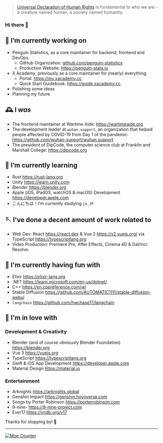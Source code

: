 > [Universal Declaration of Human Rights](https://www.un.org/en/about-us/universal-declaration-of-human-rights) is fundamental to who we are - a creature named human, a society named humanity.

### Hi there 👋

<!--

  > Ola! Glad you've reached here! I want to make friends
  > who is like you that loves exploring! Why not go
  > follow some of my social accounts, or just shoot me
  > an email at me@galvingao.com?
  > In advance, nice to meet you! ;D

-->


## 🔭 I’m currently working on
- Penguin Statistics, as a core maintainer for backend, frontend and DevOps.
  - GitHub Organization: [github.com/penguin-statistics](https://github.com/penguin-statistics)
  - Production Website: https://penguin-stats.io
- X Academy, previously as a core maintainer for (nearly) everything.
  - Portal: https://my.xacademy.cc
  - Quick Start Guidebook: https://guide.xacademy.cc
- Polishing some ideas
- Planning my future

## 🕰 I _was_
- The frontend maintainer at Wartime Aide: https://wartimeaide.org
- The development leader at `wuhan.support`, an organization that helped people affected by COVID-19 from Day 1 of the pandemic: https://github.com/wuhan-support/wuhan.support
- The president of DipCode, the computer science club at Franklin and Marshall College: https://dipcode.org

## 🌱 I’m currently learning
- Rust https://rust-lang.org
- Unity https://learn.unity.com
- Blender https://blender.org
- Apple (iOS, iPadOS, watchOS & macOS) Development https://developer.apple.com
- こんにちは！I'm currently studying `ja_JP`

## 🪡 I've done a decent amount of work related to
- Web Dev: React https://react.dev & Vue 2 https://v2.vuejs.org/ via TypeScript https://typescriptlang.org
- Video Production: Premiere Pro, After Effects, Cinema 4D & DaVinci Resolve.

## 🛝 I'm currently having fun with
- Elixir https://elixir-lang.org
- .NET https://learn.microsoft.com/en-us/dotnet/
- C++ https://en.cppreference.com/w/
- Stable Diffusion https://github.com/AUTOMATIC1111/stable-diffusion-webui
- `langchain` https://github.com/hwchase17/langchain

## 🥰 I'm in love with
### Development & Creativity
- Blender (and of course obviously Blender Foundation) https://blender.org
- Vue 3 https://vuejs.org
- TypeScript https://typescriptlang.org
- Swift & iOS App Development https://developer.apple.com
- Material Design https://material.io

### Entertainment
- Arknights https://arknights.global
- Genshin Impact https://genshin.hoyoverse.com
- Songs by Porter Robinson https://porterrobinson.com
- 9-nine- https://9-nine-project.com
- Ever17 https://vndb.org/v17

Thanks for stopping by! 🥰

---

[![Moe Counter](https://hits.imgg.dev/GalvinGao:home?theme=rule34&render=pixelated)](#)
